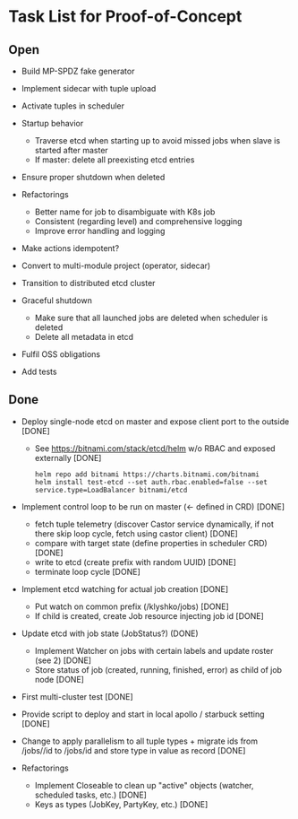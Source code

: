 # Task List for Proof-of-Concept

## Open

- Build MP-SPDZ fake generator

- Implement sidecar with tuple upload

- Activate tuples in scheduler

- Startup behavior
  - Traverse etcd when starting up to avoid missed jobs when slave is started after master
  - If master: delete all preexisting etcd entries

- Ensure proper shutdown when deleted

- Refactorings
  - Better name for job to disambiguate with K8s job
  - Consistent (regarding level) and comprehensive logging
  - Improve error handling and logging

- Make actions idempotent?

- Convert to multi-module project (operator, sidecar)

- Transition to distributed etcd cluster

- Graceful shutdown
  - Make sure that all launched jobs are deleted when scheduler is deleted
  - Delete all metadata in etcd

- Fulfil OSS obligations

- Add tests

## Done

- Deploy single-node etcd on master and expose client port to the outside [DONE]
    - See https://bitnami.com/stack/etcd/helm w/o RBAC and exposed externally [DONE]
      ```shell
      helm repo add bitnami https://charts.bitnami.com/bitnami
      helm install test-etcd --set auth.rbac.enabled=false --set service.type=LoadBalancer bitnami/etcd
      ```

- Implement control loop to be run on master (<- defined in CRD) [DONE]
    - fetch tuple telemetry (discover Castor service dynamically, if not there skip loop cycle, fetch using castor client) [DONE]
    - compare with target state (define properties in scheduler CRD) [DONE]
    - write to etcd (create prefix with random UUID) [DONE]
    - terminate loop cycle [DONE]


- Implement etcd watching for actual job creation [DONE]
    - Put watch on common prefix (/klyshko/jobs) [DONE]
    - If child is created, create Job resource injecting job id [DONE]

- Update etcd with job state (JobStatus?) (DONE)
    - Implement Watcher on jobs with certain labels and update roster (see 2) [DONE]
    - Store status of job (created, running, finished, error) as child of job node [DONE]

- First multi-cluster test [DONE]

- Provide script to deploy and start in local apollo / starbuck setting [DONE]

- Change to apply parallelism to all tuple types + migrate ids from /jobs/<type>/id to /jobs/id and store type in
  value as record [DONE]

- Refactorings
    - Implement Closeable to clean up "active" objects (watcher, scheduled tasks, etc.) [DONE]
    - Keys as types (JobKey, PartyKey, etc.) [DONE]
